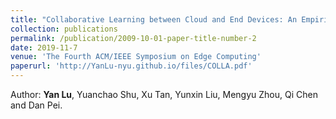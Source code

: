 ```yaml
---
title: "Collaborative Learning between Cloud and End Devices: An Empirical Study on Location Prediction"
collection: publications
permalink: /publication/2009-10-01-paper-title-number-2
date: 2019-11-7
venue: 'The Fourth ACM/IEEE Symposium on Edge Computing'
paperurl: 'http://YanLu-nyu.github.io/files/COLLA.pdf'
---
```

Author: **Yan Lu**, Yuanchao Shu, Xu Tan, Yunxin Liu, Mengyu Zhou, Qi Chen and Dan Pei.

